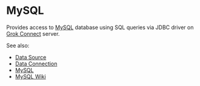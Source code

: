 <!-- TITLE: MySQL -->
<!-- SUBTITLE: -->

# MySQL

Provides access to [MySQL](https://www.mysql.com/) database
using SQL queries via JDBC driver on [Grok Connect](data-source.md) server. 

See also:

  * [Data Source](data-source.md)
  * [Data Connection](data-connection.md)
  * [MySQL](https://www.mysql.com/)
  * [MySQL Wiki](https://ru.wikipedia.org/wiki/MySQL)
